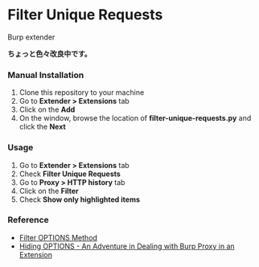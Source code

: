 # Filter Unique Requests

Burp extender

**ちょっと色々改良中です。**

### Manual Installation

1. Clone this repository to your machine
1. Go to **Extender > Extensions** tab
1. Click on the **Add**
1. On the window, browse the location of **filter-unique-requests.py** and click the **Next**

### Usage

1. Go to **Extender > Extensions** tab
1. Check **Filter Unique Requests**
1. Go to **Proxy > HTTP history** tab
1. Click on the **Filter**
1. Check **Show only highlighted items**

### Reference

* [Filter OPTIONS Method](https://github.com/capt-meelo/filter-options-method)
* [Hiding OPTIONS - An Adventure in Dealing with Burp Proxy in an Extension](https://parsiya.net/blog/2019-04-06-hiding-options-an-adventure-in-dealing-with-burp-proxy-in-an-extension/)